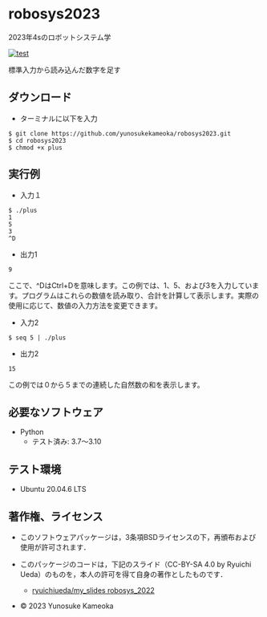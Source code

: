# robosys2023
2023年4sのロボットシステム学

[![test](https://github.com/yunosukekameoka/robosys2023/actions/workflows/test.yml/badge.svg)](https://github.com/yunosukekameoka/robosys2023/actions/workflows/test.yml)

標準入力から読み込んだ数字を足す

## ダウンロード
* ターミナルに以下を入力
```
$ git clone https://github.com/yunosukekameoka/robosys2023.git
$ cd robosys2023
$ chmod +x plus
```

## 実行例
* 入力１
```
$ ./plus
1
5
3
^D
```
* 出力1
```
9
```
ここで、^DはCtrl+Dを意味します。この例では、1、5、および3を入力しています。プログラムはこれらの数値を読み取り、合計を計算して表示します。実際の使用に応じて、数値の入力方法を変更できます。

* 入力2
```
$ seq 5 | ./plus
```
* 出力2
```
15
``` 
この例では０から５までの連続した自然数の和を表示します。

## 必要なソフトウェア
* Python
  * テスト済み: 3.7～3.10

## テスト環境
* Ubuntu 20.04.6 LTS


## 著作権、ライセンス

  * このソフトウェアパッケージは，3条項BSDライセンスの下，再頒布および使用が許可されます．
  * このパッケージのコードは，下記のスライド（CC-BY-SA 4.0 by Ryuichi Ueda）のものを，本人の許可を得て自身の著作としたものです．
      * [ryuichiueda/my_slides robosys_2022](https://github.com/ryuichiueda/my_slides/tree/master/robosys_2022)
 
  * © 2023 Yunosuke Kameoka


